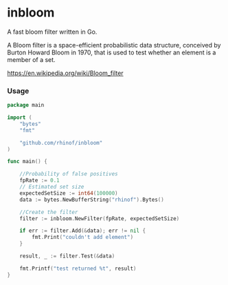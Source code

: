 # inbloom

A fast bloom filter written in Go.

A Bloom filter is a space-efficient probabilistic data structure, conceived by Burton Howard Bloom in 1970, that is used to test whether an element is a member of a set.

https://en.wikipedia.org/wiki/Bloom_filter

### Usage

```go
package main

import (
	"bytes"
	"fmt"

	"github.com/rhinof/inbloom"
)

func main() {

	//Probability of false positives
	fpRate := 0.1
	// Estimated set size
	expectedSetSize := int64(100000)
	data := bytes.NewBufferString("rhinof").Bytes()

	//Create the filter
	filter := inbloom.NewFilter(fpRate, expectedSetSize)

	if err := filter.Add(&data); err != nil {
		fmt.Print("couldn't add element")
	}

	result, _ := filter.Test(&data)

	fmt.Printf("test returned %t", result)
}
```

